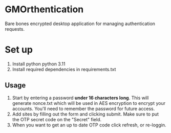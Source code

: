 # GMOrthentication

Bare bones encrypted desktop application for managing authentication requests. 

# Set up

1. Install python python 3.11
2. Install required dependencies in requirements.txt

## Usage

1. Start by entering a password **under 16 characters long**. This will generate nonce.txt which will be used in AES
   encryption to encrypt your accounts. You'll need to remember the password for future access.
2. Add sites by filling out the form and clicking submit. Make sure to put the OTP secret code on the "Secret" field.
3. When you want to get an up to date OTP code click refresh, or re-loggin. 